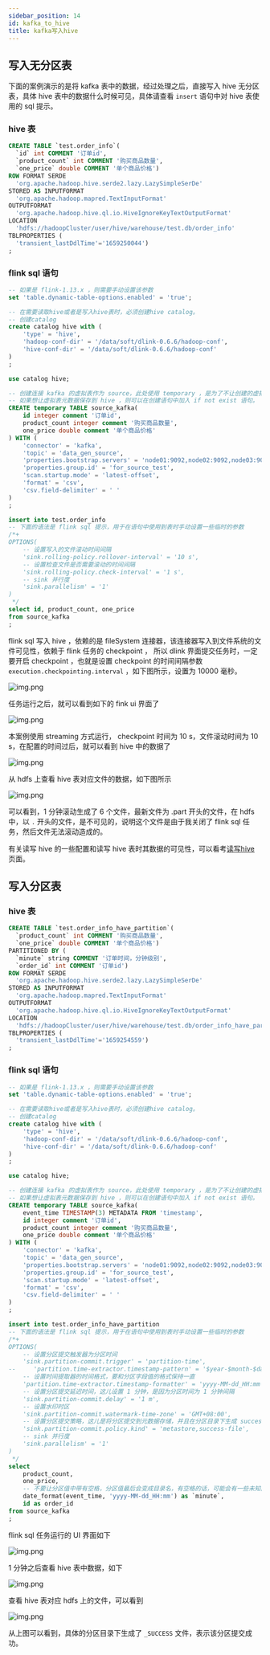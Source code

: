 ```yaml
---
sidebar_position: 14
id: kafka_to_hive
title: kafka写入hive
---
```





## 写入无分区表

下面的案例演示的是将 kafka 表中的数据，经过处理之后，直接写入 hive 无分区表，具体 hive 表中的数据什么时候可见，具体请查看 `insert` 语句中对 hive 表使用的 sql 提示。

### hive 表

```sql
CREATE TABLE `test.order_info`(
  `id` int COMMENT '订单id', 
  `product_count` int COMMENT '购买商品数量', 
  `one_price` double COMMENT '单个商品价格')
ROW FORMAT SERDE 
  'org.apache.hadoop.hive.serde2.lazy.LazySimpleSerDe' 
STORED AS INPUTFORMAT 
  'org.apache.hadoop.mapred.TextInputFormat' 
OUTPUTFORMAT 
  'org.apache.hadoop.hive.ql.io.HiveIgnoreKeyTextOutputFormat'
LOCATION
  'hdfs://hadoopCluster/user/hive/warehouse/test.db/order_info'
TBLPROPERTIES (
  'transient_lastDdlTime'='1659250044')
;
```

### flink sql 语句

```sql
-- 如果是 flink-1.13.x ，则需要手动设置该参数
set 'table.dynamic-table-options.enabled' = 'true';

-- 在需要读取hive或者是写入hive表时，必须创建hive catalog。
-- 创建catalog
create catalog hive with (
    'type' = 'hive',
    'hadoop-conf-dir' = '/data/soft/dlink-0.6.6/hadoop-conf',
    'hive-conf-dir' = '/data/soft/dlink-0.6.6/hadoop-conf'
)
;

use catalog hive;

-- 创建连接 kafka 的虚拟表作为 source，此处使用 temporary ，是为了不让创建的虚拟表元数据保存到 hive，可以让任务重启是不出错。
-- 如果想让虚拟表元数据保存到 hive ，则可以在创建语句中加入 if not exist 语句。
CREATE temporary TABLE source_kafka(
    id integer comment '订单id',
    product_count integer comment '购买商品数量',
    one_price double comment '单个商品价格'
) WITH (
    'connector' = 'kafka',
    'topic' = 'data_gen_source',
    'properties.bootstrap.servers' = 'node01:9092,node02:9092,node03:9092',
    'properties.group.id' = 'for_source_test',
    'scan.startup.mode' = 'latest-offset',
    'format' = 'csv',
    'csv.field-delimiter' = ' '
)
;

insert into test.order_info
-- 下面的语法是 flink sql 提示，用于在语句中使用到表时手动设置一些临时的参数
/*+
OPTIONS(
    -- 设置写入的文件滚动时间间隔
    'sink.rolling-policy.rollover-interval' = '10 s',
    -- 设置检查文件是否需要滚动的时间间隔
    'sink.rolling-policy.check-interval' = '1 s',
    -- sink 并行度
    'sink.parallelism' = '1'
)
 */
select id, product_count, one_price
from source_kafka
;
```

flink sql 写入 hive ，依赖的是 fileSystem 连接器，该连接器写入到文件系统的文件可见性，依赖于 flink 任务的 checkpoint ，
所以 dlink 界面提交任务时，一定要开启 checkpoint ，也就是设置 checkpoint 的时间间隔参数 `execution.checkpointing.interval` ，如下图所示，设置为 10000 毫秒。

![img.png](http://www.aiwenmo.com/dinky/docs/zh-CN/sql_development_guide/example/kafka_to_hive_dlink_ui.jpg)

任务运行之后，就可以看到如下的 fink ui 界面了

![img.png](http://www.aiwenmo.com/dinky/docs/zh-CN/sql_development_guide/example/kafka_to_hive_flink_ui.png)

本案例使用 streaming 方式运行， checkpoint 时间为 10 s，文件滚动时间为 10 s，在配置的时间过后，就可以看到 hive 中的数据了

![img.png](http://www.aiwenmo.com/dinky/docs/zh-CN/sql_development_guide/example/kafka_to_hive_hive_data.png)

从 hdfs 上查看 hive 表对应文件的数据，如下图所示

![img.png](http://www.aiwenmo.com/dinky/docs/zh-CN/sql_development_guide/example/kafka_to_hive_hive_table_hdfs_file.png)

可以看到，1 分钟滚动生成了 6 个文件，最新文件为 .part 开头的文件，在 hdfs 中，以 `.` 开头的文件，是不可见的，说明这个文件是由于我关闭了 flink sql 任务，然后文件无法滚动造成的。

有关读写 hive 的一些配置和读写 hive 表时其数据的可见性，可以看考[读写hive](https://nightlies.apache.org/flink/flink-docs-release-1.15/docs/connectors/table/hive/hive_read_write/)页面。

## 写入分区表

### hive 表

```sql
CREATE TABLE `test.order_info_have_partition`(
  `product_count` int COMMENT '购买商品数量', 
  `one_price` double COMMENT '单个商品价格')
PARTITIONED BY ( 
  `minute` string COMMENT '订单时间，分钟级别', 
  `order_id` int COMMENT '订单id')
ROW FORMAT SERDE 
  'org.apache.hadoop.hive.serde2.lazy.LazySimpleSerDe' 
STORED AS INPUTFORMAT 
  'org.apache.hadoop.mapred.TextInputFormat' 
OUTPUTFORMAT 
  'org.apache.hadoop.hive.ql.io.HiveIgnoreKeyTextOutputFormat'
LOCATION
  'hdfs://hadoopCluster/user/hive/warehouse/test.db/order_info_have_partition'
TBLPROPERTIES (
  'transient_lastDdlTime'='1659254559')
;
```

### flink sql 语句

```sql
-- 如果是 flink-1.13.x ，则需要手动设置该参数
set 'table.dynamic-table-options.enabled' = 'true';

-- 在需要读取hive或者是写入hive表时，必须创建hive catalog。
-- 创建catalog
create catalog hive with (
    'type' = 'hive',
    'hadoop-conf-dir' = '/data/soft/dlink-0.6.6/hadoop-conf',
    'hive-conf-dir' = '/data/soft/dlink-0.6.6/hadoop-conf'
)
;

use catalog hive;

-- 创建连接 kafka 的虚拟表作为 source，此处使用 temporary ，是为了不让创建的虚拟表元数据保存到 hive，可以让任务重启是不出错。
-- 如果想让虚拟表元数据保存到 hive ，则可以在创建语句中加入 if not exist 语句。
CREATE temporary TABLE source_kafka(
    event_time TIMESTAMP(3) METADATA FROM 'timestamp',
    id integer comment '订单id',
    product_count integer comment '购买商品数量',
    one_price double comment '单个商品价格'
) WITH (
    'connector' = 'kafka',
    'topic' = 'data_gen_source',
    'properties.bootstrap.servers' = 'node01:9092,node02:9092,node03:9092',
    'properties.group.id' = 'for_source_test',
    'scan.startup.mode' = 'latest-offset',
    'format' = 'csv',
    'csv.field-delimiter' = ' '
)
;

insert into test.order_info_have_partition
-- 下面的语法是 flink sql 提示，用于在语句中使用到表时手动设置一些临时的参数
/*+
OPTIONS(
    -- 设置分区提交触发器为分区时间
    'sink.partition-commit.trigger' = 'partition-time',
--     'partition.time-extractor.timestamp-pattern' = '$year-$month-$day $hour:$minute',
    -- 设置时间提取器的时间格式，要和分区字段值的格式保持一直
    'partition.time-extractor.timestamp-formatter' = 'yyyy-MM-dd_HH:mm',
    -- 设置分区提交延迟时间，这儿设置 1 分钟，是因为分区时间为 1 分钟间隔
    'sink.partition-commit.delay' = '1 m',
    -- 设置水印时区
    'sink.partition-commit.watermark-time-zone' = 'GMT+08:00',
    -- 设置分区提交策略，这儿是将分区提交到元数据存储，并且在分区目录下生成 success 文件
    'sink.partition-commit.policy.kind' = 'metastore,success-file',
    -- sink 并行度
    'sink.parallelism' = '1'
)
 */
select
    product_count,
    one_price,
    -- 不要让分区值中带有空格，分区值最后会变成目录名，有空格的话，可能会有一些未知问题
    date_format(event_time, 'yyyy-MM-dd_HH:mm') as `minute`,
    id as order_id
from source_kafka
;
```

flink sql 任务运行的 UI 界面如下

![img.png](http://www.aiwenmo.com/dinky/docs/zh-CN/sql_development_guide/example/kafka_to_hive_partition_table_flink_ui.png)

1 分钟之后查看 hive 表中数据，如下

![img.png](http://www.aiwenmo.com/dinky/docs/zh-CN/sql_development_guide/example/kafka_to_hive_partition_table_data.png)

查看 hive 表对应 hdfs 上的文件，可以看到

![img.png](http://www.aiwenmo.com/dinky/docs/zh-CN/sql_development_guide/example/kafka_to_hive_partition_table_hdfs_file.png)

从上图可以看到，具体的分区目录下生成了 `_SUCCESS` 文件，表示该分区提交成功。


